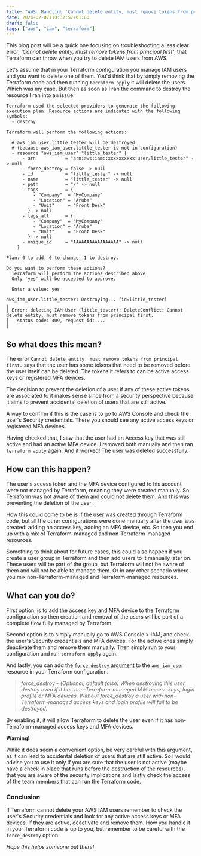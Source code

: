 ```yaml
---
title: "AWS: Handling 'Cannot delete entity, must remove tokens from principal first' error"
date: 2024-02-07T13:32:57+01:00
draft: false
tags: ["aws", "iam", "terraform"]
---
```


This blog post will be a quick one focusing on troubleshooting a less clear error, _'Cannot delete entity, must remove tokens from principal first'_, that Terraform can throw when you try to delete IAM users from AWS.

Let's assume that in your Terraform configuration you manage IAM users and you want to delete one of them. You'd think that by simply removing the Terraform code and then running `terraform apply` it will delete the users. Which was my case. But then as soon as I ran the command to destroy the resource I ran into an issue:

```console
Terraform used the selected providers to generate the following execution plan. Resource actions are indicated with the following symbols:
  - destroy

Terraform will perform the following actions:

  # aws_iam_user.little_tester will be destroyed
  # (because aws_iam_user.little_tester is not in configuration)
  - resource "aws_iam_user" "little_tester" {
      - arn           = "arn:aws:iam::xxxxxxxxxx:user/little_tester" -> null
      - force_destroy = false -> null
      - id            = "little_tester" -> null
      - name          = "little_tester" -> null
      - path          = "/" -> null
      - tags          = {
          - "Company"  = "MyCompany"
          - "Location" = "Aruba"
          - "Unit"     = "Front Desk"
        } -> null
      - tags_all      = {
          - "Company"  = "MyCompany"
          - "Location" = "Aruba"
          - "Unit"     = "Front Desk"
        } -> null
      - unique_id     = "AAAAAAAAAAAAAAAAA" -> null
    }

Plan: 0 to add, 0 to change, 1 to destroy.

Do you want to perform these actions?
  Terraform will perform the actions described above.
  Only 'yes' will be accepted to approve.

  Enter a value: yes

aws_iam_user.little_tester: Destroying... [id=little_tester]
╷
│ Error: deleting IAM User (little_tester): DeleteConflict: Cannot delete entity, must remove tokens from principal first.
│ 	status code: 409, request id: ...
│
```
## So what does this mean?

The error `Cannot delete entity, must remove tokens from principal first.` says that the user has some tokens that need to be removed before the user itself can be deleted. The tokens it refers to can be active access keys or registered MFA devices.

The decision to prevent the deletion of a user if any of these active tokens are associated to it makes sense since from a security perspective because it aims to prevent accidental deletion of users that are still active. 

A way to confirm if this is the case is to go to AWS Console and check the user's Security credentials. There you should see any active access keys or registered MFA devices.

Having checked that, I saw that the user had an Access key that was still active and had an active MFA device. I removed both manually and then ran `terraform apply` again. And it worked! The user was deleted successfully.

## How can this happen?

The user's access token and the MFA device configured to his account were not managed by Terraform, meaning they were created manually. So Terraform was not aware of them and could not delete them. And this was preventing the deletion of the user.

How this could come to be is if the user was created through Terraform code, but all the other configurations were done manually after the user was created: adding an access key, adding an MFA device, etc. So then you end up with a mix of Terraform-managed and non-Terraform-managed resources.

Something to think about for future cases, this could also happen if you create a user group in Terraform and then add users to it manually later on. These users will be part of the group, but Terraform will not be aware of them and will not be able to manage them. Or in any other scenario where you mix non-Terraform-managed and Terraform-managed resources.

## What can you do?

First option, is to add the access key and MFA device to the Terraform configuration so then creation and removal of the users will be part of a complete flow fully managed by Terraform.

Second option is to simply manually go to AWS Console > IAM, and check the user's Security credentials and MFA devices. For the active ones simply deactivate them and remove them manually. Then simply run to your configuration and run `terraform apply` again.

And lastly, you can add the [`force_destroy` argument](https://registry.terraform.io/providers/hashicorp/aws/latest/docs/resources/iam_user#force_destroy) to the `aws_iam_user` resource in your Terraform configuration. 

> _force_destroy - (Optional, default false) When destroying this user, destroy even if it has non-Terraform-managed IAM access keys, login profile or MFA devices. Without force_destroy a user with non-Terraform-managed access keys and login profile will fail to be destroyed._

By enabling it, it will allow Terraform to delete the user even if it has non-Terraform-managed access keys and MFA devices. 

**Warning!**

While it does seem a convenient option, be very careful with this argument, as it can lead to accidental deletion of users that are still active. So I would advise you to use it only if you are sure that the user is not active (maybe have a check in place that runs before the destruction of the resources), that you are aware of the security implications and lastly check the access of the team members that can run the Terraform code.

### Conclusion

If Terraform cannot delete your AWS IAM users remember to check the user's Security credentials and look for any active access keys or MFA devices. If they are active, deactivate and remove them. How you handle it in your Terraform code is up to you, but remember to be careful with the `force_destroy` option.

_Hope this helps someone out there!_
